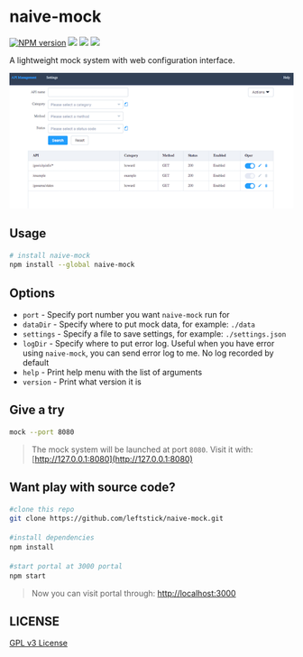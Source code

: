 naive-mock
==========================

[![NPM version][npm-image]][npm-url]
![][david-url]
![][dt-url]
![][license-url]

A lightweight mock system with web configuration interface.

![](./docs/img/preview.png)

## Usage ##

```bash
# install naive-mock 
npm install --global naive-mock
```

## Options ##

- `port` - Specify port number you want `naive-mock` run for
- `dataDir` - Specify where to put mock data, for example: `./data`
- `settings` - Specify a file to save settings, for example: `./settings.json`
- `logDir` - Specify where to put error log. Useful when you have error using `naive-mock`, you can send error log to me. No log recorded by default
- `help` - Print help menu with the list of arguments
- `version` - Print what version it is

## Give a try ##

```bash
mock --port 8080
```

>The mock system will be launched at port `8080`. Visit it with: [http://127.0.0.1:8080](http://127.0.0.1:8080)


## Want play with source code? ##


```bash
#clone this repo
git clone https://github.com/leftstick/naive-mock.git

#install dependencies
npm install

#start portal at 3000 portal
npm start
```

>Now you can visit portal through: [http://localhost:3000](http://localhost:3000)


## LICENSE ##

[GPL v3 License](https://raw.githubusercontent.com/leftstick/naive-mock/master/LICENSE)


[npm-url]: https://npmjs.org/package/naive-mock
[npm-image]: https://badge.fury.io/js/naive-mock.png
[david-url]: https://david-dm.org/leftstick/naive-mock.png
[dt-url]:https://img.shields.io/npm/dt/naive-mock.svg
[license-url]:https://img.shields.io/npm/l/naive-mock.svg
